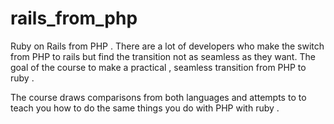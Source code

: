 rails_from_php
==============

Ruby on Rails from PHP . 
There are a lot of developers who make the switch from PHP to rails but find the transition not as seamless as they want.
The goal of the course to make a practical , seamless transition from PHP to ruby .

The course draws comparisons from both languages and attempts to to teach you how to do the same things you do with PHP with ruby .